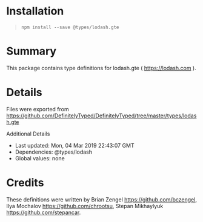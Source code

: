 # Installation
> `npm install --save @types/lodash.gte`

# Summary
This package contains type definitions for lodash.gte ( https://lodash.com ).

# Details
Files were exported from https://github.com/DefinitelyTyped/DefinitelyTyped/tree/master/types/lodash.gte

Additional Details
 * Last updated: Mon, 04 Mar 2019 22:43:07 GMT
 * Dependencies: @types/lodash
 * Global values: none

# Credits
These definitions were written by Brian Zengel <https://github.com/bczengel>, Ilya Mochalov <https://github.com/chrootsu>, Stepan Mikhaylyuk <https://github.com/stepancar>.
